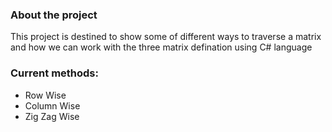 ### About the project
This project is destined to show some of different ways to traverse a matrix and how we can work with the three matrix defination using C# language

### Current methods:
- Row Wise 
- Column Wise
- Zig Zag Wise